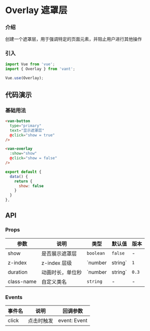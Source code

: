 # Overlay 遮罩层

### 介绍

创建一个遮罩层，用于强调特定的页面元素，并阻止用户进行其他操作

### 引入

``` javascript
import Vue from 'vue';
import { Overlay } from 'vant';

Vue.use(Overlay);
```

## 代码演示

### 基础用法

```html
<van-button
  type="primary"
  text="显示遮罩层"
  @click="show = true"
/>

<van-overlay
  :show="show"
  @click="show = false"
/>
```

```js
export default {
  data() {
    return {
      show: false
    }
  }
},
```

## API

### Props

| 参数 | 说明 | 类型 | 默认值 | 版本 |
|------|------|------|------|------|
| show | 是否展示遮罩层 | `boolean` | `false` | - |
| z-index | z-index 层级 | `number | string` | `1` | - |
| duration | 动画时长，单位秒 | `number | string` | `0.3` | - |
| class-name | 自定义类名 | `string` | - | - |

### Events

| 事件名 | 说明 | 回调参数 |
|------|------|------|
| click | 点击时触发 | event: Event |
